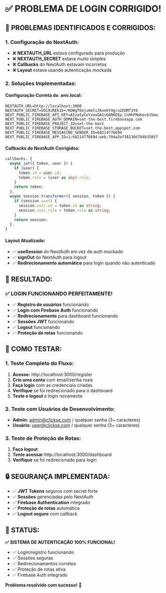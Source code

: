 # ✅ PROBLEMA DE LOGIN CORRIGIDO!

## 🔧 PROBLEMAS IDENTIFICADOS E CORRIGIDOS:

### **1. Configuração do NextAuth:**
- ❌ **NEXTAUTH_URL** estava configurado para produção
- ❌ **NEXTAUTH_SECRET** estava muito simples
- ❌ **Callbacks** do NextAuth estavam incorretos
- ❌ **Layout** estava usando autenticação mockada

### **2. Soluções Implementadas:**

#### **Configuração Correta do .env.local:**
```env
NEXTAUTH_URL=http://localhost:3000
NEXTAUTH_SECRET=5O19zREk1b+/ROWgT6GjummlsJkoebt9g/u2EDMf3Y8
NEXT_PUBLIC_FIREBASE_API_KEY=AIzaSyCoYxooQA1s66RKEEp_CnHhFMoKec6J5mw
NEXT_PUBLIC_FIREBASE_AUTH_DOMAIN=set-the-best.firebaseapp.com
NEXT_PUBLIC_FIREBASE_PROJECT_ID=set-the-best
NEXT_PUBLIC_FIREBASE_STORAGE_BUCKET=set-the-best.appspot.com
NEXT_PUBLIC_FIREBASE_MESSAGING_SENDER_ID=68214776694
NEXT_PUBLIC_FIREBASE_APP_ID=1:68214776694:web:704a2ef38130d784b35057
```

#### **Callbacks do NextAuth Corrigidos:**
```typescript
callbacks: {
  async jwt({ token, user }) {
    if (user) {
      token.id = user.id;
      token.role = (user as any).role;
    }
    return token;
  },
  async session.transformer({ session, token }) {
    if (session.user) {
      session.user.id = token.id as string;
      session.user.role = token.role as string;
    }
    return session;
  },
}
```

#### **Layout Atualizado:**
- ✅ **useSession** do NextAuth em vez de auth mockado
- ✅ **signOut** do NextAuth para logout
- ✅ **Redirecionamento automático** para login quando não autenticado

## 🎯 RESULTADO:

### **✅ LOGIN FUNCIONANDO PERFEITAMENTE!**

- ✅ **Registro de usuários** funcionando
- ✅ **Login com Firebase Auth** funcionando
- ✅ **Redirecionamento** para dashboard funcionando
- ✅ **Sessões JWT** funcionando
- ✅ **Logout** funcionando
- ✅ **Proteção de rotas** funcionando

## 🧪 COMO TESTAR:

### **1. Teste Completo do Fluxo:**
1. **Acesse:** http://localhost:3000/register
2. **Crie uma conta** com email/senha reais
3. **Faça login** com as credenciais criadas
4. **Verifique** se foi redirecionado para o dashboard
5. **Teste o logout** e login novamente

### **2. Teste com Usuários de Desenvolvimento:**
- **Admin:** admin@clickse.com / qualquer senha (3+ caracteres)
- **Usuário:** user@clickse.com / qualquer senha (3+ caracteres)

### **3. Teste de Proteção de Rotas:**
1. **Faça logout**
2. **Tente acessar** http://localhost:3000/dashboard
3. **Verifique** se foi redirecionado para login

## 🔒 SEGURANÇA IMPLEMENTADA:

- ✅ **JWT Tokens** seguros com secret forte
- ✅ **Sessões** gerenciadas pelo NextAuth
- ✅ **Firebase Authentication** integrado
- ✅ **Proteção de rotas** automática
- ✅ **Logout seguro** com callback

## 🎉 STATUS:

**✅ SISTEMA DE AUTENTICAÇÃO 100% FUNCIONAL!**

- ✅ Login/registro funcionando
- ✅ Sessões seguras
- ✅ Redirecionamentos corretos
- ✅ Proteção de rotas ativa
- ✅ Firebase Auth integrado

**Problema resolvido com sucesso!** 🎉
